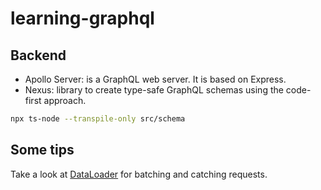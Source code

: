 # learning-graphql

## Backend
- Apollo Server: is a GraphQL web server. It is based on Express.
- Nexus: library to create type-safe GraphQL schemas using the code-first approach.
```bash
npx ts-node --transpile-only src/schema
```

## Some tips
Take a look at [DataLoader](https://github.com/graphql/dataloader) for batching and catching requests.